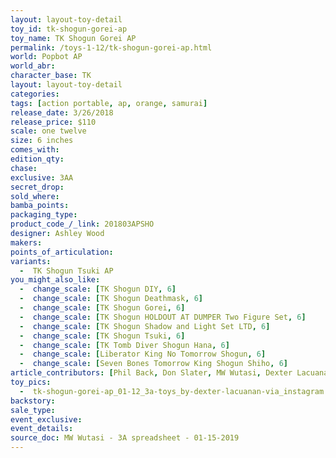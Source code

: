 ```yaml
---
layout: layout-toy-detail 
toy_id: tk-shogun-gorei-ap
toy_name: TK Shogun Gorei AP
permalink: /toys-1-12/tk-shogun-gorei-ap.html
world: Popbot AP
world_abr: 
character_base: TK
layout: layout-toy-detail
categories: 
tags: [action portable, ap, orange, samurai] 
release_date: 3/26/2018
release_price: $110 
scale: one twelve
size: 6 inches
comes_with: 
edition_qty: 
chase: 
exclusive: 3AA
secret_drop: 
sold_where: 
bamba_points: 
packaging_type: 
product_code_/_link: 201803APSHO
designer: Ashley Wood
makers: 
points_of_articulation: 
variants: 
  -  TK Shogun Tsuki AP
you_might_also_like: 
  -  change_scale: [TK Shogun DIY, 6]
  -  change_scale: [TK Shogun Deathmask, 6]
  -  change_scale: [TK Shogun Gorei, 6]
  -  change_scale: [TK Shogun HOLDOUT AT DUMPER Two Figure Set, 6]
  -  change_scale: [TK Shogun Shadow and Light Set LTD, 6]
  -  change_scale: [TK Shogun Tsuki, 6]
  -  change_scale: [TK Tomb Diver Shogun Hana, 6]
  -  change_scale: [Liberator King No Tomorrow Shogun, 6]
  -  change_scale: [Seven Bones Tomorrow King Shogun Shiho, 6]
article_contributors: [Phil Back, Don Slater, MW Wutasi, Dexter Lacuanan]
toy_pics: 
  -  tk-shogun-gorei-ap_01-12_3a-toys_by-dexter-lacuanan-via_instagram.jpg
backstory: 
sale_type: 
event_exclusive: 
event_details: 
source_doc: MW Wutasi - 3A spreadsheet - 01-15-2019
---
```

